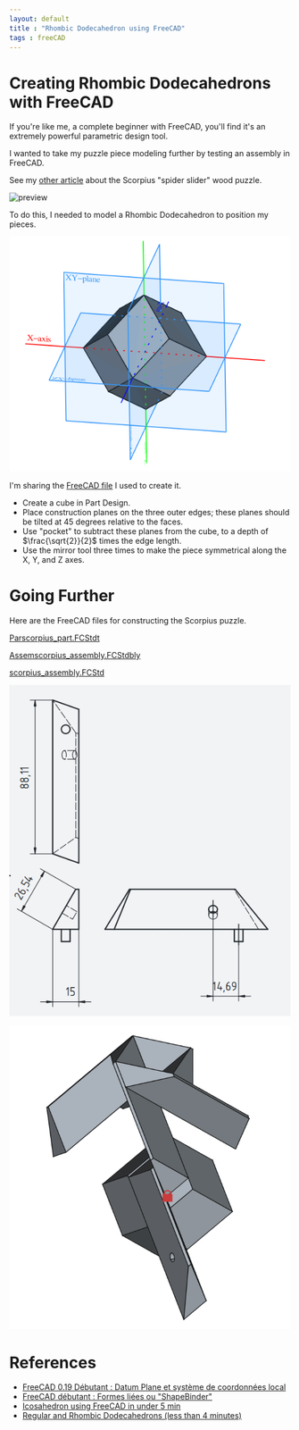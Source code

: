```yaml
---
layout: default
title : "Rhombic Dodecahedron using FreeCAD"
tags : freeCAD
---
```

# Creating Rhombic Dodecahedrons with FreeCAD

If you're like me, a complete beginner with FreeCAD, you'll find it's an extremely powerful parametric design tool.

I wanted to take my puzzle piece modeling further by testing an assembly in FreeCAD.

See my [other article](https://sylvain69780.github.io/2021/06/05/dihedral-angle-and-the-spider-slider-puzzle.html) about the Scorpius "spider slider" wood puzzle.

![preview](https://static.blog4ever.com/2008/06/213622/artfichier_213622_8769121_202010012502419.png)

To do this, I needed to model a Rhombic Dodecahedron to position my pieces.

![preview](/assets/download/freecad/rhombic-dodecahedron.png)

I'm sharing the [FreeCAD file](/assets/download/freecad/rhombic-dodecahedron.FCStd) I used to create it.

* Create a cube in Part Design.
* Place construction planes on the three outer edges; these planes should be tilted at 45 degrees relative to the faces.
* Use "pocket" to subtract these planes from the cube, to a depth of $\frac{\sqrt{2}}{2}$ times the edge length.
* Use the mirror tool three times to make the piece symmetrical along the X, Y, and Z axes.

# Going Further

Here are the FreeCAD files for constructing the Scorpius puzzle.

[Parscorpius_part.FCStdt](/assets/download/freecad/scorpius_part.FCStd)

[Assemscorpius_assembly.FCStdbly](/assets/download/freecad/scorpius_assembly.FCStd)

[scorpius_assembly.FCStd](/assets/download/freecad/scorpius_assembly.FCStd)

![preview](/assets/download/freecad/scorpius.png)

![preview](/assets/download/freecad/assembly.png)


# References

* [FreeCAD 0.19 Débutant : Datum Plane et système de coordonnées local](https://youtu.be/0PSiFiA2JxI?si=HPDgam6RddYEOJev)
* [FreeCAD débutant : Formes liées ou "ShapeBinder"](https://youtu.be/KYD9Ojugi8Q?si=J5p7QfEHfU3QuErc)
* [Icosahedron using FreeCAD in under 5 min](https://www.youtube.com/watch?v=tm-JiVusZPA&t=12s)
* [Regular and Rhombic Dodecahedrons (less than 4 minutes)](https://www.youtube.com/watch?v=yNe30vjTsnA)
